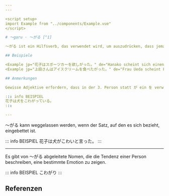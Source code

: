 ```yaml
---
---

<script setup>
import Example from "../components/Example.vue"
</script>

# 〜garu · 〜がる [^1]

〜がる ist ein Hilfsverb, das verwendet wird, um auszudrücken, dass jemand (außer der Sprecher) eine bestimmte Emotion oder einen bestimmten Zustand zeigt. 〜がる kann mit "scheint" übersetzt werden.

## Beispiele

<Example jp="花子はスポーツカーを欲しがった。" de="Hanako scheint sich einen Sportwagen zu wünschen." />
<Example jp="上田さんはアイスクリームを食べたがった。" de="Frau Ueda scheint Eiscreme gegessen zu haben." />

## Anmerkungen

Gewisse Adjektive erfordern, dass in der 3. Person statt が ein を verwendet wird.

::: info BEISPIEL
花子は犬をこわがっている。
:::

---
```


〜がる kann weggelassen werden, wenn der Satz, auf den es sich bezieht, eingebettet ist.

::: info BEISPIEL
花子は犬がこわいと言った。
:::

---

Es gibt von 〜がる abgeleitete Nomen, die die Tendenz einer Person beschreiben, eine bestimmte Emotion zu zeigen.

::: info BEISPIEL
こわがり
:::

## Referenzen

[^1]: Makino, Seiichi & Tsutsui, Michio. 2017. *A Dictionary of Basic Japanese Grammar*. The Japan Times, S. 123-126.
